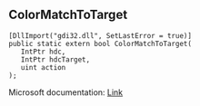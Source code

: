 ## ColorMatchToTarget

```
[DllImport("gdi32.dll", SetLastError = true)]
public static extern bool ColorMatchToTarget(
   IntPtr hdc,
   IntPtr hdcTarget,
   uint action
);
```

Microsoft documentation: [Link](https://docs.microsoft.com/en-us/windows/win32/api/wingdi/nf-wingdi-colormatchtotarget)
